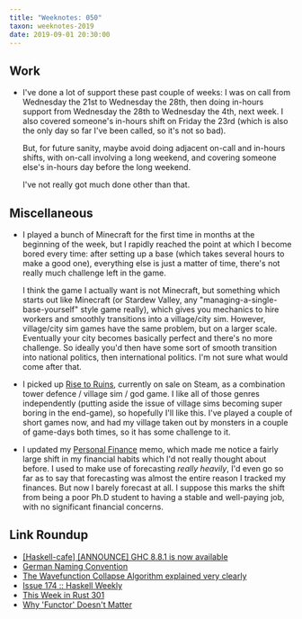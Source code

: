 ```yaml
---
title: "Weeknotes: 050"
taxon: weeknotes-2019
date: 2019-09-01 20:30:00
---
```


## Work

- I've done a lot of support these past couple of weeks: I was on call
  from Wednesday the 21st to Wednesday the 28th, then doing in-hours
  support from Wednesday the 28th to Wednesday the 4th, next week.  I
  also covered someone's in-hours shift on Friday the 23rd (which is
  also the only day so far I've been called, so it's not so bad).

  But, for future sanity, maybe avoid doing adjacent on-call and
  in-hours shifts, with on-call involving a long weekend, and covering
  someone else's in-hours day before the long weekend.

  I've not really got much done other than that.

## Miscellaneous

- I played a bunch of Minecraft for the first time in months at the
  beginning of the week, but I rapidly reached the point at which I
  become bored every time: after setting up a base (which takes
  several hours to make a good one), everything else is just a matter
  of time, there's not really much challenge left in the game.

  I think the game I actually want is not Minecraft, but something
  which starts out like Minecraft (or Stardew Valley, any
  "managing-a-single-base-yourself" style game really), which gives
  you mechanics to hire workers and smoothly transitions into a
  village/city sim.  However, village/city sim games have the same
  problem, but on a larger scale.  Eventually your city becomes
  basically perfect and there's no more challenge.  So ideally you'd
  then have some sort of smooth transition into national politics,
  then international politics.  I'm not sure what would come after
  that.

- I picked up [Rise to Ruins][], currently on sale on Steam, as a
  combination tower defence / village sim / god game.  I like all of
  those genres independently (putting aside the issue of village sims
  becoming super boring in the end-game), so hopefully I'll like this.
  I've played a couple of short games now, and had my village taken
  out by monsters in a couple of game-days both times, so it has some
  challenge to it.

- I updated my [Personal Finance][] memo, which made me notice a
  fairly large shift in my financial habits which I'd not really
  thought about before.  I used to make use of forecasting *really
  heavily*, I'd even go so far as to say that forecasting was almost
  the entire reason I tracked my finances.  But now I barely forecast
  at all.  I suppose this marks the shift from being a poor Ph.D
  student to having a stable and well-paying job, with no significant
  financial concerns.

[Rise to Ruins]: https://risetoruins.com/
[Personal Finance]: personal-finance.html

## Link Roundup

- [[Haskell-cafe] [ANNOUNCE] GHC 8.8.1 is now available](https://mail.haskell.org/pipermail/haskell-cafe/2019-August/131427.html)
- [German Naming Convention](https://chrisdone.com/posts/german-naming-convention/)
- [The Wavefunction Collapse Algorithm explained very clearly](https://robertheaton.com/2018/12/17/wavefunction-collapse-algorithm/)
- [Issue 174 :: Haskell Weekly](https://haskellweekly.news/issues/174.html)
- [This Week in Rust 301](https://this-week-in-rust.org/blog/2019/08/27/this-week-in-rust-301/)
- [Why 'Functor' Doesn't Matter](https://www.parsonsmatt.org/2019/08/30/why_functor_doesnt_matter.html)
